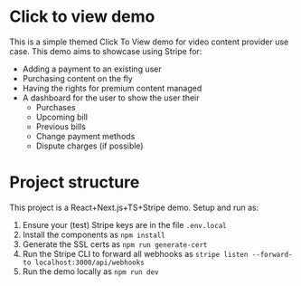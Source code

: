 # Click to view demo
This is a simple themed Click To View demo for video content provider use case.
This demo aims to showcase using Stripe for:
* Adding a payment to an existing user
* Purchasing content on the fly
* Having the rights for premium content managed
* A dashboard for the user to show the user their
    * Purchases
    * Upcoming bill
    * Previous bills
    * Change payment methods
    * Dispute charges (if possible)

# Project structure
This project is a React+Next.js+TS+Stripe demo.
Setup and run as:
1. Ensure your (test) Stripe keys are in the file `.env.local`
2. Install the components as `npm install`
3. Generate the SSL certs as `npm run generate-cert`
4. Run the Stripe CLI to forward all webhooks as `stripe listen --forward-to localhost:3000/api/webhooks`
3. Run the demo locally as `npm run dev`
